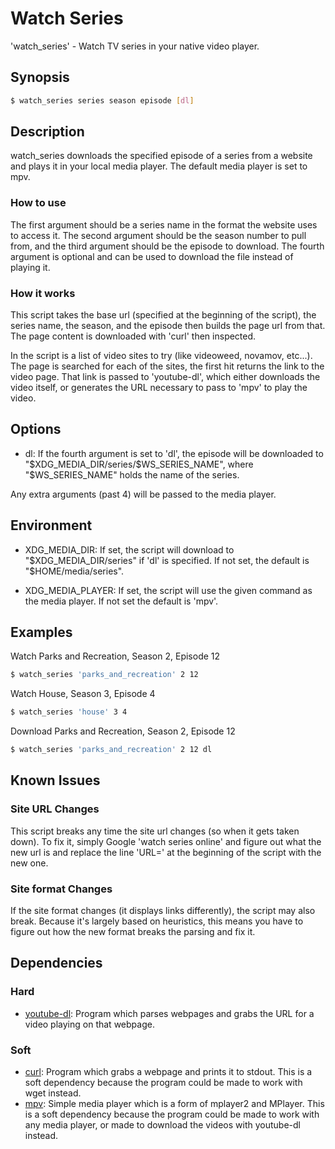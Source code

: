 Watch Series
============

'watch_series' - Watch TV series in your native video player.


Synopsis
--------

```bash
$ watch_series series season episode [dl]
```


Description
-----------

watch_series downloads the specified episode of a series from a website and
plays it in your local media player. The default media player is set to mpv.

### How to use

The first argument should be a series name in the format the website uses to
access it. The second argument should be the season number to pull from, and
the third argument should be the episode to download. The fourth argument is
optional and can be used to download the file instead of playing it.

### How it works

This script takes the base url (specified at the beginning of the script), the
series name, the season, and the episode then builds the page url from that.
The page content is downloaded with 'curl' then inspected.

In the script is a list of video sites to try (like videoweed, novamov,
etc...). The page is searched for each of the sites, the first hit returns the
link to the video page. That link is passed to 'youtube-dl', which either
downloads the video itself, or generates the URL necessary to pass to 'mpv' to
play the video.


Options
-------

-   dl: If the fourth argument is set to 'dl', the episode will be downloaded to
    "\$XDG_MEDIA_DIR/series/\$WS_SERIES_NAME", where "\$WS_SERIES_NAME" holds the
    name of the series.

Any extra arguments (past 4) will be passed to the media player.


Environment
-----------

-   XDG_MEDIA_DIR:  If set, the script will download to "\$XDG_MEDIA_DIR/series"
    if 'dl' is specified. If not set, the default is "\$HOME/media/series".

-   XDG_MEDIA_PLAYER:   If set, the script will use the given command as the
    media player. If not set the default is 'mpv'.


Examples
--------

Watch Parks and Recreation, Season 2, Episode 12

```bash
$ watch_series 'parks_and_recreation' 2 12
```

Watch House, Season 3, Episode 4

```bash
$ watch_series 'house' 3 4
```

Download Parks and Recreation, Season 2, Episode 12

```bash
$ watch_series 'parks_and_recreation' 2 12 dl
```


Known Issues
------------

### Site URL Changes

This script breaks any time the site url changes (so when it gets taken down).
To fix it, simply Google 'watch series online' and figure out what the new url
is and replace the line 'URL=' at the beginning of the script with the new one.

### Site format Changes

If the site format changes (it displays links differently), the script may also
break. Because it's largely based on heuristics, this means you have to figure
out how the new format breaks the parsing and fix it.


Dependencies
------------

### Hard

-   [youtube-dl](http://rg3.github.io/youtube-dl/): Program which parses
    webpages and grabs the URL for a video playing on that webpage.

### Soft

-   [curl](http://curl.haxx.se/): Program which grabs a webpage and prints it to
    stdout. This is a soft dependency because the program could be made to work
    with wget instead.
-   [mpv](http://mpv.io/): Simple media player which is a form of mplayer2 and
    MPlayer. This is a soft dependency because the program could be made to work
    with any media player, or made to download the videos with youtube-dl
    instead.
